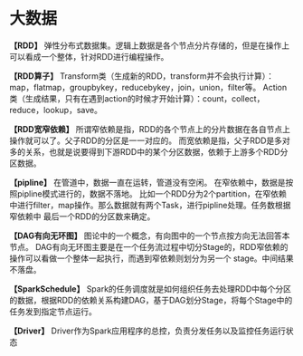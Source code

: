 # 大数据

**【RDD】**
弹性分布式数据集。逻辑上数据是各个节点分片存储的，但是在操作上可以看成一个整体，针对RDD进行编程操作。

**【RDD算子】**
Transform类（生成新的RDD，transform并不会执行计算）：map，flatmap，groupbykey，reducebykey，join，union，filter等。
Action类（生成结果，只有在遇到action的时候才开始计算）：count，collect，reduce，lookup，save。

**【RDD宽窄依赖】**
所谓窄依赖是指，RDD的各个节点上的分片数据在各自节点上操作就可以了。父子RDD的分区是一一对应的。
而宽依赖是指，父子RDD是多对多的关系，也就是说要得到下游RDD中的某个分区数据，依赖于上游多个RDD分区数据。

**【pipline】**
在管道中，数据一直在运转，管道没有空闲。
在窄依赖中，数据是按照pipline模式进行的，数据不落地。
比如一个RDD分为2个partition，在窄依赖中进行filter，map操作。那么数据就有两个Task，进行pipline处理。任务数根据窄依赖中
最后一个RDD的分区数来确定。

**【DAG有向无环图】**
图论中的一个概念，有向图中的一个节点按方向无法回答本节点。
DAG有向无环图主要是在一个任务流过程中切分Stage的，RDD窄依赖的操作可以看做一个整体一起执行，而遇到窄依赖则划分为另一个
stage。中间结果不落盘。

**【SparkSchedule】**
Spark的任务调度就是如何组织任务去处理RDD中每个分区的数据，根据RDD的依赖关系构建DAG，基于DAG划分Stage，将每个Stage中的
任务发到指定节点运行。

**【Driver】**
Driver作为Spark应用程序的总控，负责分发任务以及监控任务运行状态

